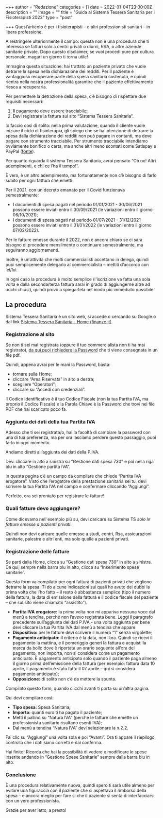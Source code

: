 +++
author = "Redazione"
categories = []
date = 2022-01-04T23:00:00Z
description = ""
image = ""
title = "Guida al Sistema Tessera Sanitaria per i Fisioterapisti 2022"
type = "post"

+++
Quest’articolo è per i fisioterapisti – o altri professionisti sanitari – in libera professione.

A restringere ulteriormente il campo: questa non è una procedura che ti interessa se fatturi solo a centri privati o diurni, RSA, o altre aziende sanitarie private. Dopo questo disclaimer, se vuoi procedi pure per cultura personale, magari un giorno ti torna utile!

Immagina questa situazione: hai trattato un paziente privato che vuole detrarre la spesa nella dichiarazione dei redditi. Per il paziente è vantaggioso recuperare parte della spesa sanitaria sostenuta, e quindi rientra nella nostra professionalità garantire che il paziente effettivamente riesca a recuperarla.

Per permettere la detrazione della spesa, c’è bisogno di rispettare due requisiti necessari:

1. Il pagamento deve essere tracciabile;
2. Devi registrare la fattura sul sito “Sistema Tessera Sanitaria”.

Io faccio così di solito: nella prima valutazione, quando il cliente vuole iniziare il ciclo di fisioterapia, gli spiego che se ha intenzione di detrarre la spesa dalla dichiarazione dei redditi non può pagare in contanti, ma deve pagare con strumento tracciabile. Per strumento tracciabile intendiamo ovviamente bonifico o carta, ma anche altri meno scontati come Satispay e PayPal ([fonte](https://www.ilsole24ore.com/art/da-satispay-paypal-ok-sconto-fiscale-le-spese-pagate-le-app-ACcCdCEB)).

Per quanto riguarda il sistema Tessera Sanitaria, avrai pensato “Oh no! Altri adempimenti, e chi ce l’ha il tempo!”.

È vero, è un altro adempimento, ma fortunatamente non c’è bisogno di farlo subito per ogni fattura che emetti.

Per il 2021, con un decreto emanato per il Covid funzionava semestralmente:

* I documenti di spesa pagati nel periodo 01/01/2021 - 30/06/2021 possono essere inviati entro il 30/09/2021 (le variazioni entro il giorno 06/10/2021);
* I documenti di spesa pagati nel periodo 01/07/2021 - 31/12/2021 possono essere inviati entro il 31/01/2022 (le variazioni entro il giorno 07/02/2022).

Per le fatture emesse durante il 2022, non è ancora chiaro se ci sarà bisogno di procedere mensilmente o continuare semestralmente, ma seguiranno aggiornamenti.

Inoltre, è un’attività che molti commercialisti accettano in delega, quindi puoi semplicemente delegarlo al commercialista – mettiti d’accordo con lei/lui.

In ogni caso la procedura è molto semplice (l'iscrizione va fatta una sola volta e dalla seconda/terza fattura sarai in grado di aggiungerne altre ad occhi chiusi), quindi provo a spiegartela nel modo più immediato possibile.

## La procedura

Sistema Tessera Sanitaria è un sito web, si accede o cercando su Google o dal link [Sistema Tessera Sanitaria - Home (finanze.it)](https://sistemats1.sanita.finanze.it/portale/).

### Registrazione al sito

Se non ti sei mai registrata (oppure il tuo commercialista non ti ha mai registrato), [da qui puoi richiedere la Password](https://sistemats5.sanita.finanze.it/P730CensimentoRegistrazioneWeb) che ti viene consegnata in un file pdf.

Quindi, appena avrai per le mani la Password, basta:

* tornare sulla Home;
* cliccare “Area Riservata” in alto a destra;
* scegliere “Operatori”;
* cliccare su “Accedi con credenziali”.

Il Codice Identificativo è il tuo Codice Fiscale (non la tua Partita IVA, ma proprio il Codice Fiscale) e la Parola Chiave è la Password che trovi nel file PDF che hai scaricato poco fa.

### Aggiunta dei dati della tua Partita IVA

Adesso che ti sei registrata/o, hai la facoltà di cambiare la password con una di tua preferenza, ma per ora lasciamo perdere questo passaggio, puoi farlo in ogni momento.

Andiamo diretti all’aggiunta dei dati della P.IVA. 

Devi cliccare in alto a sinistra su “Gestione dati spesa 730” e poi nella riga blu in alto “Gestione partita IVA”. 

In questa pagina c’è un campo da compilare che chiede “Partita IVA erogatore”. Visto che l’erogatore della prestazione sanitaria sei tu, devi scrivere la tua Partita IVA nel campo e confermare cliccando “Aggiungi”.

Perfetto, ora sei pronta/o per registrare le fatture!

### Quali fatture devo aggiungere?

Come dicevamo nell'esempio più su, devi caricare su Sistema TS _solo le fatture emesse a pazienti privati_.

Quindi non devi caricare quelle emesse a studi, centri, Rsa, assicurazioni sanitarie, palestre e altri enti, ma solo quelle a pazienti privati.

### Registrazione delle fatture

Se parti dalla Home, clicca su “Gestione dati spesa 730” in alto a sinistra. Da qui, sempre nella barra blu in alto, clicca su “Inserimento spese sanitarie”.

Questo form va compilato per ogni fattura di pazienti privati che vogliono detrarre la spesa. Ti do alcune indicazioni sui quali ho avuto dei dubbi la prima volta che l’ho fatto – il resto è abbastanza semplice (tipo il numero della fattura, la data di emissione della fattura e il codice fiscale del paziente – che sul sito viene chiamato “assistito”).

* **Partita IVA erogatore:** la prima volta non mi appariva nessuna voce dal menù a tendina, perché non l’avevo registrata bene. Leggi il paragrafo precedente sull’aggiunta dei dati P.IVA - una volta aggiunta per bene devi cliccare la tua Partita IVA dal menù a tendina che appare
* **Dispositivo:** per le fatture devi scrivere il numero “1” senza virgolette;
* **Pagamento anticipato:** il criterio è la data, non l’ora. Quindi se ricevi il pagamento la mattina, e il pomeriggio generi la fattura e acquisti la marca da bollo dove è riportata un orario seguente all’ora del pagamento, non importa, non si considera come un pagamento anticipato. È pagamento anticipato solo quando il paziente paga almeno il giorno prima dell’emissione della fattura (per esempio: fattura data 10 aprile, il pagamento è stato fatto il 07 aprile – qui si considera pagamento anticipato);
* **Opposizione:** di solito non c’è da mettere la spunta.

Compilato questo form, quando clicchi avanti ti porta su un’altra pagina.

Qui devi compilare così:

* **Tipo spesa:** Spesa Sanitaria;
* **Importo:** quanti euro ti ha pagato il paziente;
* Metti il pallino su “Natura IVA” (perché le fatture che emette un professionista sanitario risultano esenti IVA);
* Dal menù a tendina “Natura IVA” devi selezionare la n.2.2.

Fai clic su “Aggiungi” una volta sola e poi “Avanti”. Ora ti appare il riepilogo, controlla che i dati siano corretti e dai conferma. 

Hai finito! Ricorda che hai la possibilità di vedere e modificare le spese inserite andando in “Gestione Spese Sanitarie” sempre dalla barra blu in alto.

### Conclusione

È una procedura relativamente nuova, quindi spero ti sarà utile almeno per evitare una figuraccia con il paziente che si aspettava il rimborso della spesa – e ancora meglio per fare sì che il paziente si senta di interfacciarsi con un vero professionista.

Grazie per aver letto, a presto!